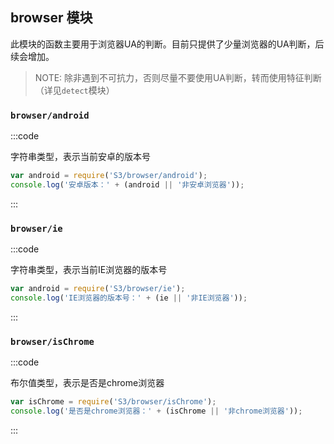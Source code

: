 ## browser 模块

此模块的函数主要用于浏览器UA的判断。目前只提供了少量浏览器的UA判断，后续会增加。

> NOTE: 除非遇到不可抗力，否则尽量不要使用UA判断，转而使用特征判断（详见`detect`模块）

### `browser/android`

:::code

字符串类型，表示当前安卓的版本号

```javascript
var android = require('S3/browser/android');
console.log('安卓版本：' + (android || '非安卓浏览器'));
```
:::


### `browser/ie`

:::code

字符串类型，表示当前IE浏览器的版本号

```javascript
var android = require('S3/browser/ie');
console.log('IE浏览器的版本号：' + (ie || '非IE浏览器'));
```
:::


### `browser/isChrome`

:::code

布尔值类型，表示是否是chrome浏览器

```javascript
var isChrome = require('S3/browser/isChrome');
console.log('是否是chrome浏览器：' + (isChrome || '非chrome浏览器'));
```
:::
